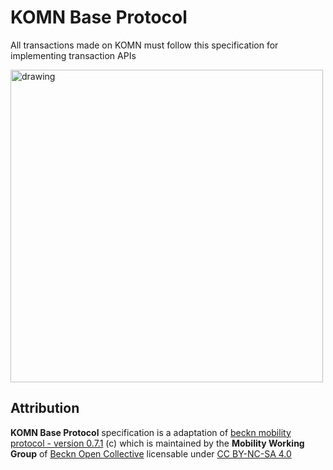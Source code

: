 # KOMN Base Protocol

All transactions made on KOMN must follow this specification for implementing transaction APIs

<img src="https://user-images.githubusercontent.com/52468749/178930328-11926ac8-9dd5-4309-bca3-49e4146b3fa5.png" alt="drawing" width="500"/>

## Attribution

**KOMN Base Protocol** specification is a adaptation of [beckn mobility protocol - version 0.7.1](https://github.com/beckn/mobility) (c) which is maintained by the **Mobility Working Group** of [Beckn Open Collective](https://discord.gg/45pvVWKGRQ) licensable
under [CC BY-NC-SA 4.0](https://github.com/beckn/mobility/blob/main/LICENSE.md)
